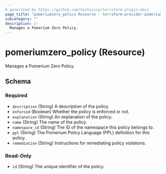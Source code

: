 ```yaml
---
# generated by https://github.com/hashicorp/terraform-plugin-docs
page_title: "pomeriumzero_policy Resource - terraform-provider-pomeriumzero"
subcategory: ""
description: |-
  Manages a Pomerium Zero Policy.
---
```


# pomeriumzero_policy (Resource)

Manages a Pomerium Zero Policy.



<!-- schema generated by tfplugindocs -->
## Schema

### Required

- `description` (String) A description of the policy.
- `enforced` (Boolean) Whether the policy is enforced or not.
- `explanation` (String) An explanation of the policy.
- `name` (String) The name of the policy.
- `namespace_id` (String) The ID of the namespace this policy belongs to.
- `ppl` (String) The Pomerium Policy Language (PPL) definition for this policy.
- `remediation` (String) Instructions for remediating policy violations.

### Read-Only

- `id` (String) The unique identifier of the policy.
